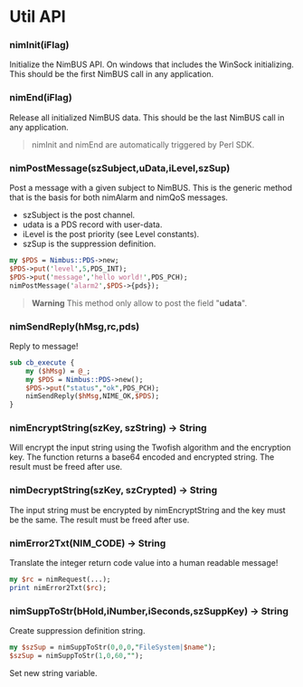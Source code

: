# Util API

### nimInit(iFlag)

Initialize the NimBUS API. On windows that includes the WinSock initializing. This should be the first
NimBUS call in any application.

### nimEnd(iFlag)

Release all initialized NimBUS data. This should be the last NimBUS call in any application.

> nimInit and nimEnd are automatically triggered by Perl SDK.

### nimPostMessage(szSubject,uData,iLevel,szSup)

Post a message with a given subject to NimBUS. This is the generic method that is the basis for both nimAlarm
and nimQoS messages.

- szSubject is the post channel.
- udata     is a PDS record with user-data.
- iLevel    is the post priority (see Level constants).
- szSup     is the suppression definition.

```perl
my $PDS = Nimbus::PDS->new;
$PDS->put('level',5,PDS_INT);
$PDS->put('message','hello world!',PDS_PCH);
nimPostMessage('alarm2',$PDS->{pds});
```

> **Warning** This method only allow to post the field "**udata**".

### nimSendReply(hMsg,rc,pds)

Reply to message! 

```perl
sub cb_execute {
    my ($hMsg) = @_;
    my $PDS = Nimbus::PDS->new(); 
    $PDS->put("status","ok",PDS_PCH);
    nimSendReply($hMsg,NIME_OK,$PDS);
}
```

### nimEncryptString(szKey, szString) -> String

Will encrypt the input string using the Twofish algorithm and the encryption key. The function returns a base64
encoded and encrypted string. The result must be freed after use.

### nimDecryptString(szKey, szCrypted) -> String

The input string must be encrypted by nimEncryptString and the key must be the same. The result must be freed
after use.

### nimError2Txt(NIM_CODE) -> String

Translate the integer return code value into a human readable message!

```perl
my $rc = nimRequest(...);
print nimError2Txt($rc);
```

### nimSuppToStr(bHold,iNumber,iSeconds,szSuppKey) -> String

Create suppression definition string.

```perl
my $szSup = nimSuppToStr(0,0,0,"FileSystem|$name");
$szSup = nimSuppToStr(1,0,60,"");
```
Set new string variable.

